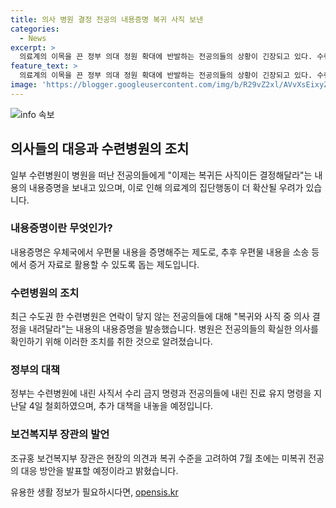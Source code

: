 ```yaml
---
title: 의사 병원 결정 전공의 내용증명 복귀 사직 보낸
categories:
  - News
excerpt: >
  의료계의 이목을 끈 정부 의대 정원 확대에 반발하는 전공의들의 상황이 긴장되고 있다. 수련병원은 병원을 떠난 전공의들에게 복귀 또는 사직 결정을 내리라는 내용의 내용증명을 보내고, 정부는 추가 대책 발표 예정. 7월 초 미복귀 전공의 대응 방안 발표 예정이며, 수련병원은 복귀 설득 작업 및 사직서 수리 절차에 착수할 것으로 보인다. 논란은 계속될 전망이다.
feature_text: >
  의료계의 이목을 끈 정부 의대 정원 확대에 반발하는 전공의들의 상황이 긴장되고 있다. 수련병원은 병원을 떠난 전공의들에게 복귀 또는 사직 결정을 내리라는 내용의 내용증명을 보내고, 정부는 추가 대책 발표 예정. 7월 초 미복귀 전공의 대응 방안 발표 예정이며, 수련병원은 복귀 설득 작업 및 사직서 수리 절차에 착수할 것으로 보인다. 논란은 계속될 전망이다.
image: 'https://blogger.googleusercontent.com/img/b/R29vZ2xl/AVvXsEixyZcFfHzMRdzZMjFBmAUKJYCLCGyLL1o632UiGVXcaFdKo_bkvkuCioo0uUKlGfBVcT3P84aROyZIXSBEx3Aw5nCQ3pTgDom1WDC4m8eifvWiAmWEEVb4x6G_l8C0QH225ldMjyaFvpxGEBGNO37VmDTDMHGhJPq73UglMfDca1-0aw/s1600/blogspot.png'
---
```


<p><img src="https://blogger.googleusercontent.com/img/b/R29vZ2xl/AVvXsEixyZcFfHzMRdzZMjFBmAUKJYCLCGyLL1o632UiGVXcaFdKo_bkvkuCioo0uUKlGfBVcT3P84aROyZIXSBEx3Aw5nCQ3pTgDom1WDC4m8eifvWiAmWEEVb4x6G_l8C0QH225ldMjyaFvpxGEBGNO37VmDTDMHGhJPq73UglMfDca1-0aw/s1600/blogspot.png" alt="info 속보" /></p>

<h2 data-ke-size="size26">의사들의 대응과 수련병원의 조치</h2>

<p data-ke-size="size16">일부 수련병원이 병원을 떠난 전공의들에게 "이제는 복귀든 사직이든 결정해달라"는 내용의 내용증명을 보내고 있으며, 이로 인해 의료계의 집단행동이 더 확산될 우려가 있습니다.</p>

<h3>내용증명이란 무엇인가?</h3>

<p data-ke-size="size16">내용증명은 우체국에서 우편물 내용을 증명해주는 제도로, 추후 우편물 내용을 소송 등에서 증거 자료로 활용할 수 있도록 돕는 제도입니다.</p>

<h3>수련병원의 조치</h3>

<p data-ke-size="size16">최근 수도권 한 수련병원은 연락이 닿지 않는 전공의들에 대해 "복귀와 사직 중 의사 결정을 내려달라"는 내용의 내용증명을 발송했습니다. 병원은 전공의들의 확실한 의사를 확인하기 위해 이러한 조치를 취한 것으로 알려졌습니다.</p>

<h3>정부의 대책</h3>

<p data-ke-size="size16">정부는 수련병원에 내린 사직서 수리 금지 명령과 전공의들에 내린 진료 유지 명령을 지난달 4일 철회하였으며, 추가 대책을 내놓을 예정입니다.</p>

<h3>보건복지부 장관의 발언</h3>

<p data-ke-size="size16">조규홍 보건복지부 장관은 현장의 의견과 복귀 수준을 고려하여 7월 초에는 미복귀 전공의 대응 방안을 발표할 예정이라고 밝혔습니다.</p>
유용한 생활 정보가 필요하시다면, <a href="https://opensis.kr" rel="dofollow">opensis.kr</a>


